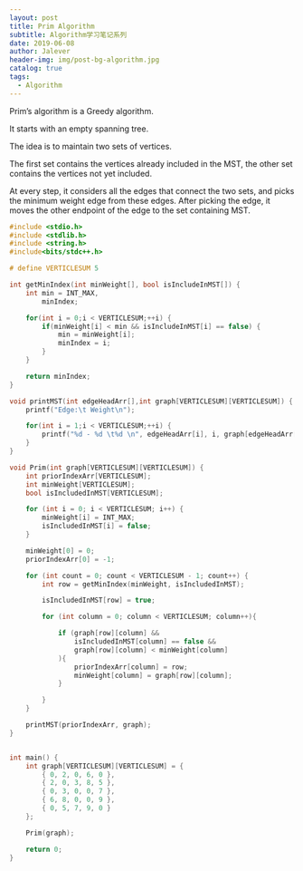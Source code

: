 ```yaml
---
layout: post
title: Prim Algorithm
subtitle: Algorithm学习笔记系列
date: 2019-06-08
author: Jalever
header-img: img/post-bg-algorithm.jpg
catalog: true
tags:
  - Algorithm
---
```


Prim’s algorithm is a Greedy algorithm.

It starts with an empty spanning tree.

The idea is to maintain two sets of vertices.

The first set contains the vertices already included in the MST, the other set contains the vertices not yet included.

At every step, it considers all the edges that connect the two sets, and picks the minimum weight edge from these edges. After picking the edge, it moves the other endpoint of the edge to the set containing MST.

```cpp
#include <stdio.h>
#include <stdlib.h>
#include <string.h>
#include<bits/stdc++.h>

# define VERTICLESUM 5

int getMinIndex(int minWeight[], bool isIncludeInMST[]) {
    int min = INT_MAX,
        minIndex;

    for(int i = 0;i < VERTICLESUM;++i) {
        if(minWeight[i] < min && isIncludeInMST[i] == false) {
            min = minWeight[i];
            minIndex = i;
        }
    }

    return minIndex;
}

void printMST(int edgeHeadArr[],int graph[VERTICLESUM][VERTICLESUM]) {
    printf("Edge:\t Weight\n");

    for(int i = 1;i < VERTICLESUM;++i) {
        printf("%d - %d \t%d \n", edgeHeadArr[i], i, graph[edgeHeadArr[i]][i]);
    }
}

void Prim(int graph[VERTICLESUM][VERTICLESUM]) {
    int priorIndexArr[VERTICLESUM];
    int minWeight[VERTICLESUM];
    bool isIncludedInMST[VERTICLESUM];

    for (int i = 0; i < VERTICLESUM; i++) {
        minWeight[i] = INT_MAX;
        isIncludedInMST[i] = false;
    }

    minWeight[0] = 0;
    priorIndexArr[0] = -1;

    for (int count = 0; count < VERTICLESUM - 1; count++) {
        int row = getMinIndex(minWeight, isIncludedInMST);

        isIncludedInMST[row] = true;

        for (int column = 0; column < VERTICLESUM; column++){

            if (graph[row][column] &&
                isIncludedInMST[column] == false &&
                graph[row][column] < minWeight[column]
            ){
                priorIndexArr[column] = row;
                minWeight[column] = graph[row][column];
            }

        }
    }

    printMST(priorIndexArr, graph);
}


int main() {
    int graph[VERTICLESUM][VERTICLESUM] = {
        { 0, 2, 0, 6, 0 },
        { 2, 0, 3, 8, 5 },
        { 0, 3, 0, 0, 7 },
        { 6, 8, 0, 0, 9 },
        { 0, 5, 7, 9, 0 }
    };

    Prim(graph);

    return 0;
}
```
